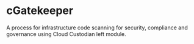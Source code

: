 # cGatekeeper
A process for infrastructure code scanning for security, compliance and governance using Cloud Custodian left module.
